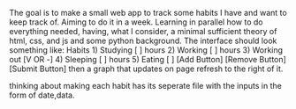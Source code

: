 The goal is to make a small web app to track some habits I have and want to keep track of. Aiming to do it in a week.
Learning in parallel how to do everything needed, having, what I consider, a minimal sufficient theory of html, css, and js and some python background.
The interface should look something like:
Habits  1) Studying     [      ] hours
        2) Working      [      ] hours
        3) Working out  [V OR -]
        4) Sleeping     [      ] hours
        5) Eating       [      ] 
        [Add Button] [Remove Button] [Submit Button]
then a graph that updates on page refresh to the right of it.

thinking about making each habit has its seperate file with the inputs in the form of date,data.
